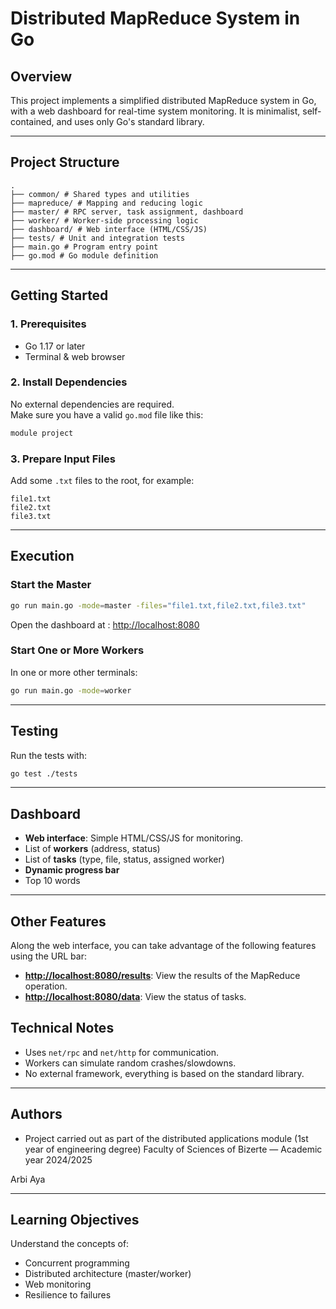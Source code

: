 # Distributed MapReduce System in Go

## Overview
This project implements a simplified distributed MapReduce system in Go, with a web dashboard for real-time system monitoring. It is minimalist, self-contained, and uses only Go's standard library.

---

## Project Structure

```
.
├── common/ # Shared types and utilities
├── mapreduce/ # Mapping and reducing logic
├── master/ # RPC server, task assignment, dashboard
├── worker/ # Worker-side processing logic
├── dashboard/ # Web interface (HTML/CSS/JS)
├── tests/ # Unit and integration tests
├── main.go # Program entry point
├── go.mod # Go module definition
```

---

## Getting Started

### 1. Prerequisites
- Go 1.17 or later
- Terminal & web browser

### 2. Install Dependencies
No external dependencies are required.  
Make sure you have a valid `go.mod` file like this:
```go
module project
```

### 3. Prepare Input Files
Add some `.txt` files to the root, for example:
```
file1.txt
file2.txt
file3.txt
```

---

##  Execution

###  Start the Master
```bash
go run main.go -mode=master -files="file1.txt,file2.txt,file3.txt"
```
Open the dashboard at : [http://localhost:8080](http://localhost:8080)

###  Start One or More Workers
In one or more other terminals:
```bash
go run main.go -mode=worker
```

---

##  Testing
Run the tests with:
```bash
go test ./tests
```

---

##  Dashboard
- **Web interface**: Simple HTML/CSS/JS for monitoring.
- List of **workers** (address, status)
- List of **tasks** (type, file, status, assigned worker)
- **Dynamic progress bar**
- Top 10 words

---
## Other Features
Along the web interface, you can take advantage of the following features using the URL bar:
- **[http://localhost:8080/results](http://localhost:8080/results)**: View the results of the MapReduce operation.
- **[http://localhost:8080/data](http://localhost:8080/results)**: View the status of tasks.



##  Technical Notes
- Uses `net/rpc` and `net/http` for communication.
- Workers can simulate random crashes/slowdowns.
- No external framework, everything is based on the standard library.

---

##  Authors
- Project carried out as part of the distributed applications module (1st year of engineering degree)
Faculty of Sciences of Bizerte — Academic year 2024/2025

Arbi Aya


---

##  Learning Objectives
Understand the concepts of:
- Concurrent programming
- Distributed architecture (master/worker)
- Web monitoring
- Resilience to failures
